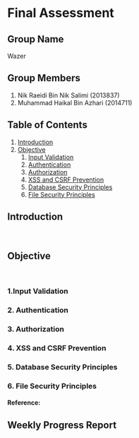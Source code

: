 # Final Assessment

## Group Name
Wazer

## Group Members
1. Nik Raeidi Bin Nik Salimi (2013837)
2. Muhammad Haikal Bin Azhari (2014711)

## Table of Contents
1. [Introduction](#int)
2. [Objective](#obj)
    1. [Input Validation](#inp)
    2. [Authentication](#authe)
    3. [Authorization](#autho)
    4. [XSS and CSRF Prevention](#xss)
    5. [Database Security Principles](#data)
    6. [File Security Principles](#fil)

## <a name="int"/> Introduction
<br>


## <a name="obj"/>Objective
<br>

### <a name="inp"/> 1.Input Validation


### <a name="authe"/> 2. Authentication


### <a name="autho"/> 3. Authorization


### <a name="xss"/> 4. XSS and CSRF Prevention


### <a name="data"/> 5. Database Security Principles


### <a name="fil"/> 6. File Security Principles


#### Reference:

  
## Weekly Progress Report
